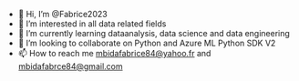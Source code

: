 - 👋 Hi, I’m @Fabrice2023
- 👀 I’m interested in all data related fields
- 🌱 I’m currently learning dataanalysis, data science and data engineering
- 💞️ I’m looking to collaborate on Python and Azure ML Python SDK V2
- 📫 How to reach me mbidafabrice84@yahoo.fr and mbidafabrce84@gmail.com

<!---
Fabrice2023/Fabrice2023 is a ✨ special ✨ repository because its `README.md` (this file) appears on your GitHub profile.
You can click the Preview link to take a look at your changes.
--->
